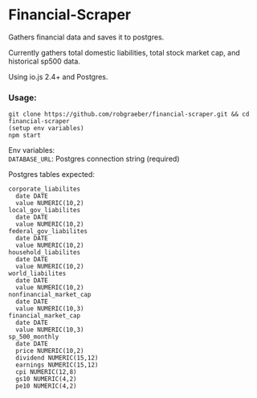 Financial-Scraper
=================
Gathers financial data and saves it to postgres.

Currently gathers total domestic liabilities, total stock market cap, and historical sp500 data.

Using io.js 2.4+ and Postgres.
### Usage:

```
git clone https://github.com/robgraeber/financial-scraper.git && cd financial-scraper
(setup env variables)
npm start
```

Env variables:  
`DATABASE_URL`: Postgres connection string (required)

Postgres tables expected:   
```
corporate_liabilites
  date DATE
  value NUMERIC(10,2)
local_gov_liabilites
  date DATE
  value NUMERIC(10,2)
federal_gov_liabilites
  date DATE
  value NUMERIC(10,2)
household_liabilites
  date DATE
  value NUMERIC(10,2)
world_liabilites
  date DATE
  value NUMERIC(10,2)
nonfinancial_market_cap
  date DATE
  value NUMERIC(10,3)
financial_market_cap
  date DATE
  value NUMERIC(10,3)
sp_500_monthly
  date DATE
  price NUMERIC(10,2)
  dividend NUMERIC(15,12)
  earnings NUMERIC(15,12)
  cpi NUMERIC(12,8)
  gs10 NUMERIC(4,2)
  pe10 NUMERIC(4,2)
```
